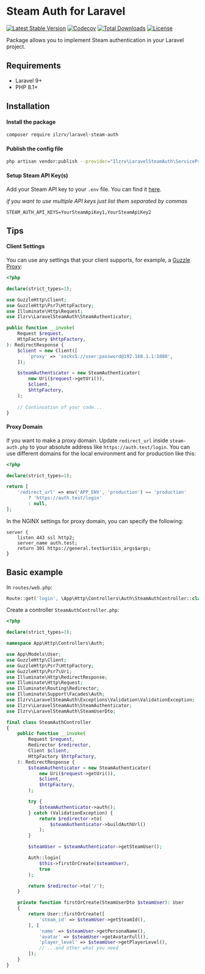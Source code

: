# Steam Auth for Laravel
[![Latest Stable Version](https://img.shields.io/packagist/v/ilzrv/laravel-steam-auth.svg)](https://packagist.org/packages/ilzrv/laravel-steam-auth)
[![Codecov](https://img.shields.io/codecov/c/github/ilzrv/laravel-steam-auth?token=MIEA87EZGP)](https://app.codecov.io/github/ilzrv/laravel-steam-auth)
[![Total Downloads](https://img.shields.io/packagist/dt/ilzrv/laravel-steam-auth.svg)](https://packagist.org/packages/ilzrv/laravel-steam-auth)
[![License](https://img.shields.io/github/license/ilzrv/laravel-steam-auth.svg)](https://packagist.org/packages/ilzrv/laravel-steam-auth)

Package allows you to implement Steam authentication in your Laravel project.

## Requirements
 * Laravel 9+
 * PHP 8.1+

## Installation
#### Install the package
```bash
composer require ilzrv/laravel-steam-auth
```

#### Publish the config file
```bash
php artisan vendor:publish --provider="Ilzrv\LaravelSteamAuth\ServiceProvider"
```

#### Setup Steam API Key(s)

Add your Steam API key to your `.env` file. You can find it [here](https://steamcommunity.com/dev/apikey).

*if you want to use multiple API keys just list them separated by commas*

```
STEAM_AUTH_API_KEYS=YourSteamApiKey1,YourSteamApiKey2
```

## Tips

#### Client Settings
You can use any settings that your client supports, for example, a [Guzzle Proxy](https://docs.guzzlephp.org/en/latest/request-options.html#proxy):

```php
<?php

declare(strict_types=1);

use GuzzleHttp\Client;
use GuzzleHttp\Psr7\HttpFactory;
use Illuminate\Http\Request;
use Ilzrv\LaravelSteamAuth\SteamAuthenticator;

public function __invoke(
    Request $request,
    HttpFactory $httpFactory,
): RedirectResponse {
    $client = new Client([
        'proxy' => 'socks5://user:password@192.168.1.1:1080',
    ]);

    $steamAuthenticator = new SteamAuthenticator(
        new Uri($request->getUri()),
        $client,
        $httpFactory,
    );
    
    // Continuation of your code...
}
```

#### Proxy Domain
If you want to make a proxy domain. Update `redirect_url` inside `steam-auth.php` to your absolute address like `https://auth.test/login`. You can use different domains for the local environment and for production like this:

```php
<?php

declare(strict_types=1);

return [
    'redirect_url' => env('APP_ENV', 'production') == 'production'
        ? 'https://auth.test/login'
        : null,
];
```

In the NGINX settings for proxy domain, you can specify the following:
```
server {
    listen 443 ssl http2;
    server_name auth.test;
    return 301 https://general.test$uri$is_args$args;
}
```

## Basic example

In `routes/web.php`:

```php
Route::get('login', \App\Http\Controllers\Auth\SteamAuthController::class);
```

Create a controller `SteamAuthController.php`:

```php
<?php

declare(strict_types=1);

namespace App\Http\Controllers\Auth;

use App\Models\User;
use GuzzleHttp\Client;
use GuzzleHttp\Psr7\HttpFactory;
use GuzzleHttp\Psr7\Uri;
use Illuminate\Http\RedirectResponse;
use Illuminate\Http\Request;
use Illuminate\Routing\Redirector;
use Illuminate\Support\Facades\Auth;
use Ilzrv\LaravelSteamAuth\Exceptions\Validation\ValidationException;
use Ilzrv\LaravelSteamAuth\SteamAuthenticator;
use Ilzrv\LaravelSteamAuth\SteamUserDto;

final class SteamAuthController
{
    public function __invoke(
        Request $request,
        Redirector $redirector,
        Client $client,
        HttpFactory $httpFactory,
    ): RedirectResponse {
        $steamAuthenticator = new SteamAuthenticator(
            new Uri($request->getUri()),
            $client,
            $httpFactory,
        );

        try {
            $steamAuthenticator->auth();
        } catch (ValidationException) {
            return $redirector->to(
                $steamAuthenticator->buildAuthUrl()
            );
        }

        $steamUser = $steamAuthenticator->getSteamUser();

        Auth::login(
            $this->firstOrCreate($steamUser),
            true
        );

        return $redirector->to('/');
    }

    private function firstOrCreate(SteamUserDto $steamUser): User
    {
        return User::firstOrCreate([
            'steam_id' => $steamUser->getSteamId(),
        ], [
            'name' => $steamUser->getPersonaName(),
            'avatar' => $steamUser->getAvatarFull(),
            'player_level' => $steamUser->getPlayerLevel(),
            // ...and other what you need
        ]);
    }
}
```
